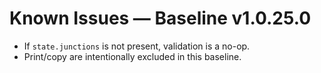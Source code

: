 # Known Issues — Baseline v1.0.25.0
- If `state.junctions` is not present, validation is a no-op.
- Print/copy are intentionally excluded in this baseline.
